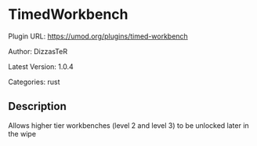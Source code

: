 # TimedWorkbench

Plugin URL: https://umod.org/plugins/timed-workbench

Author: DizzasTeR

Latest Version: 1.0.4

Categories: rust

## Description

Allows higher tier workbenches (level 2 and level 3) to be unlocked later in the wipe

